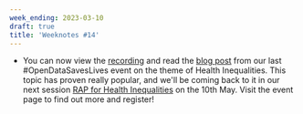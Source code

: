 ```yaml
---
week_ending: 2023-03-10
draft: true
title: 'Weeknotes #14'
---
```


* You can now view the [recording](https://opendatasaveslives.org/events/session-37-health-inequalities) and read the [blog post](https://www.eventbrite.co.uk/e/opendatasaveslives-meeting-tickets-566573234797) from our last #OpenDataSavesLives event on the theme of Health Inequalities. This topic has proven really popular, and we'll be coming back to it in our next session [RAP for Health Inequalities](https://opendatasaveslives.org/events/session-38-rap-for-health-inequalities) on the 10th May. Visit the event page to find out more and register!